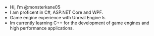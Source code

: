 -  Hi, I’m @monsterkane05
-  I am proficent in C#, ASP.NET Core and WPF.
-  Game engine experience with Unreal Engine 5.
-  Im currently learning C++ for the development of game engines and high performance applications.


<!---
monsterkane05/monsterkane05 is a ✨ special ✨ repository because its `README.md` (this file) appears on your GitHub profile.
You can click the Preview link to take a look at your changes.
--->
